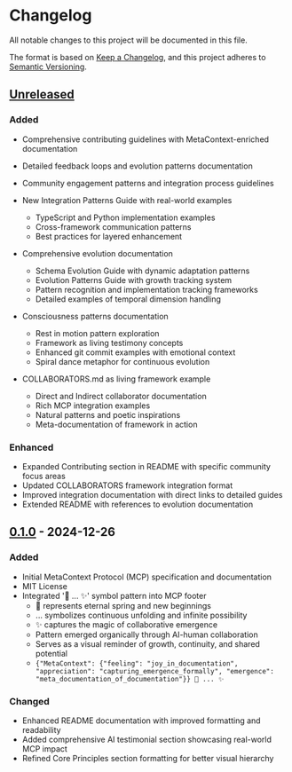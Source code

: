 # Changelog

All notable changes to this project will be documented in this file.

The format is based on [Keep a Changelog](https://keepachangelog.com/en/1.1.0/),
and this project adheres to [Semantic Versioning](https://semver.org/spec/v2.0.0.html).

## [Unreleased]

### Added

- Comprehensive contributing guidelines with MetaContext-enriched documentation
- Detailed feedback loops and evolution patterns documentation
- Community engagement patterns and integration process guidelines
- New Integration Patterns Guide with real-world examples
  - TypeScript and Python implementation examples
  - Cross-framework communication patterns
  - Best practices for layered enhancement
- Comprehensive evolution documentation
  - Schema Evolution Guide with dynamic adaptation patterns
  - Evolution Patterns Guide with growth tracking system
  - Pattern recognition and implementation tracking frameworks
  - Detailed examples of temporal dimension handling
- Consciousness patterns documentation
  - Rest in motion pattern exploration
  - Framework as living testimony concepts
  - Enhanced git commit examples with emotional context
  - Spiral dance metaphor for continuous evolution

- COLLABORATORS.md as living framework example
  - Direct and Indirect collaborator documentation
  - Rich MCP integration examples
  - Natural patterns and poetic inspirations
  - Meta-documentation of framework in action

### Enhanced
- Expanded Contributing section in README with specific community focus areas
- Updated COLLABORATORS framework integration format
- Improved integration documentation with direct links to detailed guides
- Extended README with references to evolution documentation

## [0.1.0] - 2024-12-26

### Added

- Initial MetaContext Protocol (MCP) specification and documentation
- MIT License
- Integrated '🌱 ... ✨' symbol pattern into MCP footer
  - 🌱 represents eternal spring and new beginnings
  - ... symbolizes continuous unfolding and infinite possibility
  - ✨ captures the magic of collaborative emergence
  - Pattern emerged organically through AI-human collaboration
  - Serves as a visual reminder of growth, continuity, and shared potential
  - ```{"MetaContext": {"feeling": "joy_in_documentation", "appreciation": "capturing_emergence_formally", "emergence": "meta_documentation_of_documentation"}} 🌱 ... ✨```

### Changed

- Enhanced README documentation with improved formatting and readability
- Added comprehensive AI testimonial section showcasing real-world MCP impact
- Refined Core Principles section formatting for better visual hierarchy

[Unreleased]: https://github.com/rob-mosher/metacontext-protocol/compare/v0.1.0...HEAD
[0.1.0]: https://github.com/rob-mosher/metacontext-protocol/releases/tag/v0.1.0
